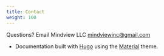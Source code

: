 ```yaml
---
title: Contact
weight: 100
---
```


Questions? Email Mindview LLC <mindviewinc@gmail.com>

- Documentation built with
<a href="https://www.gohugo.io" target="_blank">Hugo</a>
using the
<a href="http://github.com/digitalcraftsman/hugo-material-docs" target="_blank">Material</a> theme.

